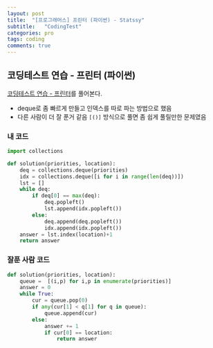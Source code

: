 ```yaml
---
layout: post
title:  "[프로그래머스] 프린터 (파이썬) - Statssy"
subtitle:   "CodingTest"
categories: pro
tags: coding
comments: true
---
```


## 코딩테스트 연습 - 프린터 (파이썬)

[코딩테스트 연습 - 프린터](https://programmers.co.kr/learn/courses/30/lessons/42587)를 풀어본다.
  

- deque로 좀 빠르게 만들고 인덱스를 따로 파는 방법으로 했음
- 다른 사람이 더 잘 푼거 같음 ```[()]``` 방식으로 풀면 좀 쉽게 풀릴만한 문제였음
  

### 내 코드

```python
import collections

def solution(priorities, location):
    deq = collections.deque(priorities)
    idx = collections.deque([i for i in range(len(deq))])
    lst = []
    while deq:
        if deq[0] == max(deq):
            deq.popleft()
            lst.append(idx.popleft())
        else:
            deq.append(deq.popleft())     
            idx.append(idx.popleft())
    answer = lst.index(location)+1
    return answer
```
  
  
### 잘푼 사람 코드

```python
def solution(priorities, location):
    queue =  [(i,p) for i,p in enumerate(priorities)]
    answer = 0
    while True:
        cur = queue.pop(0)
        if any(cur[1] < q[1] for q in queue):
            queue.append(cur)
        else:
            answer += 1
            if cur[0] == location:
                return answer
```
  
